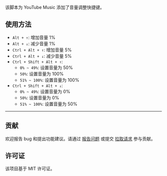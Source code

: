 该脚本为 YouTube Music 添加了音量调整快捷键。

## 使用方法

- `Alt + ↑`: 增加音量 1%
- `Alt + ↓`: 减少音量 1%
- `Ctrl + Alt + ↑`: 增加音量 5%
- `Ctrl + Alt + ↓`: 减少音量 5%
- `Ctrl + Shift + Alt + ↑`:
  - `0% ~ 49%`: 设置音量为 50%
  - `50%`: 设置音量为 100%
  - `51% ~ 100%`: 设置音量为 100%
- `Ctrl + Shift + Alt + ↓`:
  - `0% ~ 49%`: 设置音量为 0%
  - `50%`: 设置音量为 0%
  - `51% ~ 100%`: 设置音量为 50%

---

## 贡献

欢迎报告 bug 和提出功能建议。请通过 [报告问题](https://github.com/yossy17/YouTube_Music_volume_control_shortcut_added/issues) 或提交 [拉取请求](https://github.com/yossy17/YouTube_Music_volume_control_shortcut_added/pulls) 参与贡献。

## 许可证

该项目基于 MIT 许可证。
